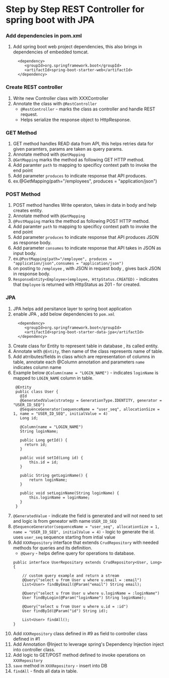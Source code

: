 # Step by Step REST Controller for spring boot with JPA

### Add dependencies in pom.xml
1. Add spring boot web project dependencies, this also brings in dependencies of embedded tomcat.
    ```
      <dependency>
         <groupId>org.springframework.boot</groupId>
         <artifactId>spring-boot-starter-web</artifactId>
      </dependency>
    ```
### Create REST controller
1. Write new Controller class with XXXController
2. Annotate the class with `@RestController`
   * `@RestController` - marks the class as controller and handle REST request.
   * Helps serialize the response object to HttpResponse.

### GET Method 
1. GET method handles READ data from API, this helps retries data for given paramters, params are taken as query params.
2. Annotate method with `@GetMapping`
3. `@GetMapping` marks the method as following GET HTTP method.
4. Add paramter `path` to mapping to specificy context path to invoke the end point 
5. Add parameter `produces` to indicate response that API produces.
6. ex.@GetMapping(path="/employees", produces = "application/json")

### POST Method 
1. POST method handles Write operaton, takes in data in body and help creates entity.
2. Annotate method with `@GetMapping`
3. `@PostMapping` marks the method as following POST HTTP method.
4. Add paramter `path` to mapping to specificy context path to invoke the end point 
5. Add parameter `produces` to indicate response that API produces JSON as response body.
6. Add parameter `consumes` to indicate response that API takes in JSON as input body.
7. ex.`@PostMapping(path="/employee", produces = "application/json",consumes = "application/json")`
8. on posting to `/employee` , with JSON in request body , gives back JSON in response body.
9. `ResponseEntity<Employee>(employee, HttpStatus.CREATED)` - indicates that `Employee` is returned with HttpStatus as 201 - for created.

### JPA 
1. JPA helps add persitance layer to spring boot application
2. enable JPA , add below dependencies to `pom.xml`
    ```
      <dependency>
         <groupId>org.springframework.boot</groupId>
         <artifactId>spring-boot-starter-data-jpa</artifactId>
      </dependency>
    ```
3. Create class for Entity to represent table in database , its called entity.
4. Annotate with `@Entity`, then name of the class represents name of table.
5. Add atrributes/fields in class which are representation of columns in table, annotate each @Column annotation and parameters `name` indicates column name
6. Example below `@Column(name = "LOGIN_NAME")` - indicates `loginName` is mapped to `LOGIN_NAME` column in table.
   ```
    @Entity
    public class User {
      @Id
      @GeneratedValue(strategy = GenerationType.IDENTITY, generator = "USER_ID_SEQ")
      @SequenceGenerator(sequenceName = "user_seq", allocationSize = 1, name = "USER_ID_SEQ", initialValue = 4)
      Long id;

      @Column(name = "LOGIN_NAME")
      String loginName;
      
      public Long getId() {
        return id;
      }

      public void setId(Long id) {
          this.id = id;
      }

      public String getLoginName() {
          return loginName;
      }

      public void setLoginName(String loginName) {
          this.loginName = loginName;
      }
    }
   ```
 7. `@GeneratedValue` - indicate the field is generated and will not need to set and logic is from geneator with name `USER_ID_SEQ`
 8. `@SequenceGenerator(sequenceName = "user_seq", allocationSize = 1, name = "USER_ID_SEQ", initialValue = 4)` - logic to generate the id. uses `user_seq` sequence starting from intial value
 9. Add `XXXRepository` interface that extends `CrudRepository` with needed methods for queries and its definition.
    * `@Query` - helps define query for operations to database.
    ```
    public interface UserRepositary extends CrudRepository<User, Long> {

        // custom query example and return a stream
        @Query("select u from User u where u.email = :email")
        List<User> findByEmail(@Param("email") String email);

        @Query("select u from User u where u.loginName = :loginName")
        User findByLogin(@Param("loginName") String loginName);

        @Query("select u from User u where u.id = :id")
        User findById(@Param("id") String id);

        List<User> findAll();
    }
    ```
 10. Add `XXXRepository` class defined in #9 as field to controller class defined in #1
 11. Add Annotation @Inject to leverage spring's Dependency Injection inject into controller class.
 12. Add logic to GET/POST method defined to invoke operations on `XXXRepository`
 13. `save` method in `XXXRepository` - insert into DB
 14. `findAll` - finds all data in table.
   

